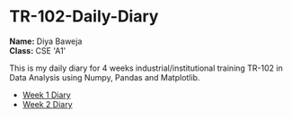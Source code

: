 # TR-102-Daily-Diary

**Name:** Diya Baweja<br>
**Class:** CSE 'A1'

This is my daily diary for 4 weeks industrial/institutional training TR-102 in Data Analysis using Numpy, Pandas and Matplotlib.

- [Week 1 Diary](week1.md)
- [Week 2 Diary](week2.md)
